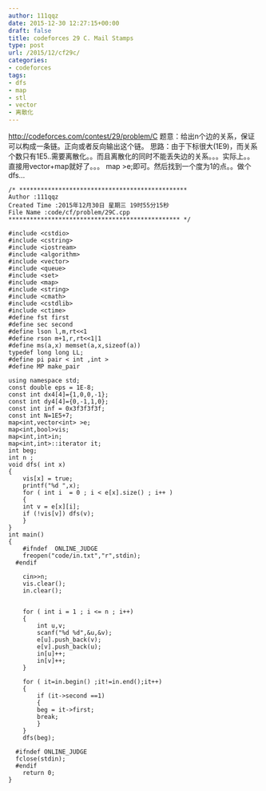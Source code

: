 ```yaml
---
author: 111qqz
date: 2015-12-30 12:27:15+00:00
draft: false
title: codeforces 29 C. Mail Stamps
type: post
url: /2015/12/cf29c/
categories:
- codeforces
tags:
- dfs
- map
- stl
- vector
- 离散化
---
```


http://codeforces.com/contest/29/problem/C
题意：给出n个边的关系，保证可以构成一条链。正向或者反向输出这个链。
思路：由于下标很大(1E9)，而关系个数只有1E5..需要离散化。。而且离散化的同时不能丢失边的关系。。。实际上。。直接用vector+map就好了。。。 map >e;即可。然后找到一个度为1的点。。做个dfs...
 

    
    /* ***********************************************
    Author :111qqz
    Created Time :2015年12月30日 星期三 19时55分15秒
    File Name :code/cf/problem/29C.cpp
    ************************************************ */
    
    #include <cstdio>
    #include <cstring>
    #include <iostream>
    #include <algorithm>
    #include <vector>
    #include <queue>
    #include <set>
    #include <map>
    #include <string>
    #include <cmath>
    #include <cstdlib>
    #include <ctime>
    #define fst first
    #define sec second
    #define lson l,m,rt<<1
    #define rson m+1,r,rt<<1|1
    #define ms(a,x) memset(a,x,sizeof(a))
    typedef long long LL;
    #define pi pair < int ,int >
    #define MP make_pair
    
    using namespace std;
    const double eps = 1E-8;
    const int dx4[4]={1,0,0,-1};
    const int dy4[4]={0,-1,1,0};
    const int inf = 0x3f3f3f3f;
    const int N=1E5+7;
    map<int,vector<int> >e;
    map<int,bool>vis;
    map<int,int>in;
    map<int,int>::iterator it;
    int beg;
    int n ;
    void dfs( int x)
    {
        vis[x] = true;
        printf("%d ",x);
        for ( int i  = 0 ; i < e[x].size() ; i++ )
        {
    	int v = e[x][i];
    	if (!vis[v]) dfs(v);
        }
    }
    int main()
    {
    	#ifndef  ONLINE_JUDGE 
    	freopen("code/in.txt","r",stdin);
      #endif
    
    	cin>>n;
    	vis.clear();
    	in.clear();
    
    	
    	for ( int i = 1 ; i <= n ; i++)
    	{
    	    int u,v;
    	    scanf("%d %d",&u,&v);
    	    e[u].push_back(v);
    	    e[v].push_back(u);
    	    in[u]++;
    	    in[v]++;
    	}
    
    	for ( it=in.begin() ;it!=in.end();it++)
    	{
    	    if (it->second ==1)
    	    {
    		beg = it->first;
    		break;
    	    }
    	}
    	dfs(beg);
    
      #ifndef ONLINE_JUDGE  
      fclose(stdin);
      #endif
        return 0;
    }
    



